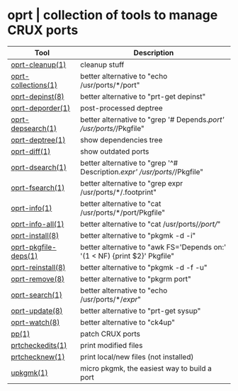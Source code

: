 # oprt | collection of tools to manage CRUX ports

Tool | Description
-|-
[oprt-cleanup(1)](src/oprt-cleanup.1.pod) | cleanup stuff
[oprt-collections(1)](src/oprt-collections.1.pod) | better alternative to "echo /usr/ports/*/port"
[oprt-depinst(8)](src/oprt-depinst.8.pod) | better alternative to "prt-get depinst"
[oprt-deporder(1)](src/oprt-deporder.1.pod) | post-processed deptree
[oprt-depsearch(1)](src/oprt-depsearch.1.pod) | better alternative to "grep '# Depends.*port' /usr/ports/*/Pkgfile"
[oprt-deptree(1)](src/oprt-deptree.1.pod) | show dependencies tree
[oprt-diff(1)](src/oprt-diff.1.pod) | show outdated ports
[oprt-dsearch(1)](src/oprt-dsearch.1.pod) | better alternative to "grep '^# Description.*expr' /usr/ports/*/Pkgfile"
[oprt-fsearch(1)](src/oprt-fsearch.1.pod) | better alternative to "grep expr /usr/ports/*/.footprint"
[oprt-info(1)](src/oprt-info.1.pod) | better alternative to "cat /usr/ports/*/port/Pkgfile"
[oprt-info-all(1)](src/oprt-info-all.1.pod) | better alternative to "cat /usr/ports/*/port/*"
[oprt-install(8)](src/oprt-install.8.pod) | better alternative to "pkgmk -d -i"
[oprt-pkgfile-deps(1)](src/oprt-pkgfile-deps.1.pod) | better alternative to "awk FS='Depends on:' '(1 < NF) {print $2}' Pkgfile"
[oprt-reinstall(8)](src/oprt-reinstall.8.pod) | better alternative to "pkgmk -d -f -u"
[oprt-remove(8)](src/oprt-remove.8.pod) | better alternative to "pkgrm port"
[oprt-search(1)](src/oprt-search.1.pod) | better alternative to "echo /usr/ports/*/*expr*"
[oprt-update(8)](src/oprt-update.8.pod) | better alternative to "prt-get sysup"
[oprt-watch(8)](src/oprt-watch.8.pod) | better alternative to "ck4up"
[pp(1)](src/pp.1.pod) | patch CRUX ports
[prtcheckedits(1)](src/prtcheckedits.1.pod) | print modified files
[prtchecknew(1)](src/prtchecknew.1.pod) | print local/new files (not installed)
[upkgmk(1)](src/upkgmk.1.pod) | micro pkgmk, the easiest way to build a port
